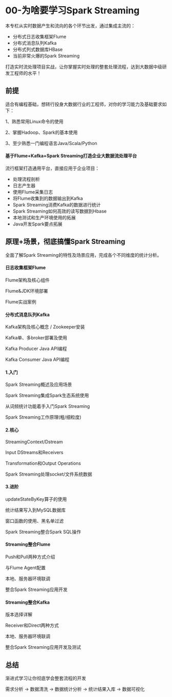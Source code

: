 # 00-为啥要学习Spark Streaming

本专栏从实时数据产生和流向的各个环节出发，通过集成主流的：

- 分布式日志收集框架Flume
- 分布式消息队列Kafka
- 分布式列式数据库HBase
- 当前非常火爆的Spark Streaming

打造实时流处理项目实战，让你掌握实时处理的整套处理流程，达到大数据中级研发工程师的水平！

## 前提

适合有编程基础，想转行投身大数据行业的工程师，对你的学习能力及基础要求如下：

1、熟悉常用Linux命令的使用

2、掌握Hadoop、Spark的基本使用

3、至少熟悉一门编程语言Java/Scala/Python

#### 基于Flume+Kafka+Spark Streaming打造企业大数据流处理平台

流行框架打造通用平台，直接应用于企业项目：

- 处理流程剖析
- 日志产生器
- 使用Flume采集日志
- 将Flume收集到的数据输出到Kafka
- Spark Streaming消费Kafka的数据进行统计
- Spark Streaming如何高效的读写数据到Hbase
- 本地测试和生产环境使用的拓展
- Java开发Spark要点拓展

## 原理+场景，彻底搞懂Spark Streaming

全面了解Spark Streaming的特性及场景应用，完成各个不同维度的统计分析。

#### 日志收集框架Flume

Flume架构及核心组件

Flume&JDK环境部署

Flume实战案例

#### 分布式消息队列Kafka

Kafka架构及核心概念 / Zookeeper安装

Kafka单、多broker部署及使用

Kafka Producer Java API编程

Kafka Consumer Java API编程

#### 1.入门

Spark Streaming概述及应用场景

Spark Streaming集成Spark生态系统使用

从词频统计功能着手入门Spark Streaming

Spark Streaming工作原理(粗/细粒度)

#### 2.核心

StreamingContext/Dstream

Input DStreams和Receivers

Transformation和Output Operations

Spark Streaming处理socket/文件系统数据

#### 3.进阶

updateStateByKey算子的使用

统计结果写入到MySQL数据库

窗口函数的使用、黑名单过滤

Spark Streaming整合Spark SQL操作

#### Streaming整合Flume

Push和Pull两种方式介绍

与Flume Agent配置

本地、服务器环境联调

整合Spark Streaming应用开发

#### Streaming整合Kafka

版本选择详解

Receiver和Direct两种方式

本地、服务器环境联调

整合Spark Streaming应用开发及测试

## 总结

渐进式学习让你彻底学会整套流程的开发

需求分析 → 数据清洗 → 数据统计分析 → 统计结果入库 → 数据可视化